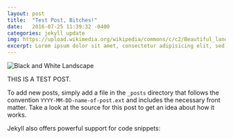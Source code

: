 ```yaml
---
layout: post
title:  "Test Post, Bitches!"
date:   2016-07-25 11:39:32 -0400
categories: jekyll update
img: https://upload.wikimedia.org/wikipedia/commons/c/c2/Beautiful_landscape_in_black_and_white,_Scotland_(5831890202).jpg
excerpt: Lorem ipsum dolor sit amet, consectetur adipisicing elit, sed do eiusmod tempor incididunt ut labore et dolore magna aliqua. Ut enim ad minim veniam, quis nostrud exercitation ullamco laboris nisi ut aliquip ex ea commodo consequat. Duis aute irure dolor in reprehenderit in voluptate velit esse cillum dolore eu fugiat nulla pariatur. Excepteur sint occaecat cupidatat non proident, sunt in culpa qui officia deserunt mollit anim id est laborum.
---
```


![Black and White Landscape](https://upload.wikimedia.org/wikipedia/commons/c/c2/Beautiful_landscape_in_black_and_white,_Scotland_(5831890202).jpg)

THIS IS A TEST POST.

To add new posts, simply add a file in the `_posts` directory that follows the convention `YYYY-MM-DD-name-of-post.ext` and includes the necessary front matter. Take a look at the source for this post to get an idea about how it works.

Jekyll also offers powerful support for code snippets:

<!-- {% highlight javascript %}
var developer = new Object();
developer.name = "John French";
developer.skills = "web design & development"
developer.forHire = true;

var company = new Object();
company.name = "Your company";

var hireMe = function(){
  var message = document.getElementById('message');
  message.innerHTML =
    company.name + " should hire " + developer.name
    + ' for ' + developer.skills + '.';
}

hireMe();
{% endhighlight %} -->


[jekyll-docs]: http://jekyllrb.com/docs/home
[jekyll-gh]:   https://github.com/jekyll/jekyll
[jekyll-talk]: https://talk.jekyllrb.com/
